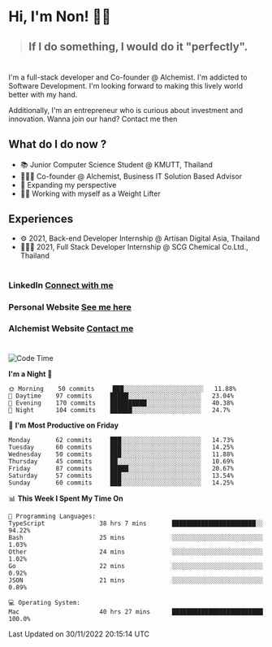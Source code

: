 # Hi, I'm Non! 🖐🏻

> ## If I do something, I would do it "perfectly".

#

I'm a full-stack developer and Co-founder @ Alchemist. I'm addicted to Software Development. I'm looking forward to making this lively world better with my hand.

Additionally, I'm an entrepreneur who is curious about investment and innovation. Wanna join our hand? Contact me then

## What do I do now ?

- 📚 Junior Computer Science Student @ KMUTT, Thailand
- 🧑🏻‍💻 Co-founder @ Alchemist, Business IT Solution Based Advisor
- 🌈 Expanding my perspective
- 🏋🏻 Working with myself as a Weight Lifter

## Experiences

- ⚙️ 2021, Back-end Developer Internship @ Artisan Digital Asia, Thailand
- 🧑🏻‍💻 2021, Full Stack Developer Internship @ SCG Chemical Co.Ltd., Thailand

#

### LinkedIn [Connect with me](https://www.linkedin.com/in/non-nontra/)

### Personal Website [See me here](https://nonnontra.com/)

### Alchemist Website [Contact me](https://alchemist-softwarehouse.co/)

#

<!--START_SECTION:waka-->
![Code Time](http://img.shields.io/badge/Code%20Time-2%2C200%20hrs%2045%20mins-blue)

**I'm a Night 🦉** 

```text
🌞 Morning    50 commits     ███░░░░░░░░░░░░░░░░░░░░░░   11.88% 
🌆 Daytime    97 commits     █████░░░░░░░░░░░░░░░░░░░░   23.04% 
🌃 Evening    170 commits    ██████████░░░░░░░░░░░░░░░   40.38% 
🌙 Night      104 commits    ██████░░░░░░░░░░░░░░░░░░░   24.7%

```
📅 **I'm Most Productive on Friday** 

```text
Monday       62 commits     ███░░░░░░░░░░░░░░░░░░░░░░   14.73% 
Tuesday      60 commits     ███░░░░░░░░░░░░░░░░░░░░░░   14.25% 
Wednesday    50 commits     ███░░░░░░░░░░░░░░░░░░░░░░   11.88% 
Thursday     45 commits     ██░░░░░░░░░░░░░░░░░░░░░░░   10.69% 
Friday       87 commits     █████░░░░░░░░░░░░░░░░░░░░   20.67% 
Saturday     57 commits     ███░░░░░░░░░░░░░░░░░░░░░░   13.54% 
Sunday       60 commits     ███░░░░░░░░░░░░░░░░░░░░░░   14.25%

```


📊 **This Week I Spent My Time On** 

```text
💬 Programming Languages: 
TypeScript               38 hrs 7 mins       ███████████████████████░░   94.22% 
Bash                     25 mins             ░░░░░░░░░░░░░░░░░░░░░░░░░   1.03% 
Other                    24 mins             ░░░░░░░░░░░░░░░░░░░░░░░░░   1.02% 
Go                       22 mins             ░░░░░░░░░░░░░░░░░░░░░░░░░   0.92% 
JSON                     21 mins             ░░░░░░░░░░░░░░░░░░░░░░░░░   0.89%

💻 Operating System: 
Mac                      40 hrs 27 mins      █████████████████████████   100.0%

```


 Last Updated on 30/11/2022 20:15:14 UTC
<!--END_SECTION:waka-->
